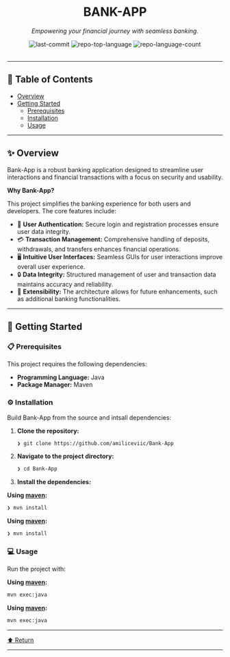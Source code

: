 <div id="top">

<div align="center">

# BANK-APP

<em>Empowering your financial journey with seamless banking.</em>

<img src="https://img.shields.io/github/last-commit/amiliceviic/Bank-App?style=flat&logo=git&logoColor=white&color=0080ff" alt="last-commit">
<img src="https://img.shields.io/github/languages/top/amiliceviic/Bank-App?style=flat&color=0080ff" alt="repo-top-language">
<img src="https://img.shields.io/github/languages/count/amiliceviic/Bank-App?style=flat&color=0080ff" alt="repo-language-count">

</div>
<br>

---

## 📄 Table of Contents

- [Overview](#-overview)
- [Getting Started](#-getting-started)
    - [Prerequisites](#-prerequisites)
    - [Installation](#-installation)
    - [Usage](#-usage)

---

## ✨ Overview

Bank-App is a robust banking application designed to streamline user interactions and financial transactions with a focus on security and usability.

**Why Bank-App?**

This project simplifies the banking experience for both users and developers. The core features include:

- 💼 **User Authentication:** Secure login and registration processes ensure user data integrity.
- 💳 **Transaction Management:** Comprehensive handling of deposits, withdrawals, and transfers enhances financial operations.
- 🖥️ **Intuitive User Interfaces:** Seamless GUIs for user interactions improve overall user experience.
- 🔒 **Data Integrity:** Structured management of user and transaction data maintains accuracy and reliability.
- 🚀 **Extensibility:** The architecture allows for future enhancements, such as additional banking functionalities.

---

## 🚀 Getting Started

### 📋 Prerequisites

This project requires the following dependencies:

- **Programming Language:** Java
- **Package Manager:** Maven

### ⚙️ Installation

Build Bank-App from the source and intsall dependencies:

1. **Clone the repository:**

    ```sh
    ❯ git clone https://github.com/amiliceviic/Bank-App
    ```

2. **Navigate to the project directory:**

    ```sh
    ❯ cd Bank-App
    ```

3. **Install the dependencies:**

**Using [maven](https://maven.apache.org/):**

```sh
❯ mvn install
```
**Using [maven](https://maven.apache.org/):**

```sh
❯ mvn install
```

### 💻 Usage

Run the project with:

**Using [maven](https://maven.apache.org/):**

```sh
mvn exec:java
```
**Using [maven](https://maven.apache.org/):**

```sh
mvn exec:java
```
---

<div align="left"><a href="#top">⬆ Return</a></div>

---
